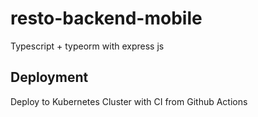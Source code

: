 # resto-backend-mobile
Typescript + typeorm with express js


## Deployment
Deploy to Kubernetes Cluster with CI from Github Actions